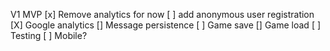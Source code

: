 V1 MVP
[x] Remove analytics for now
[ ] add anonymous user registration
[X] Google analytics
[] Message persistence
[ ] Game save
[] Game load
[ ] Testing
[ ] Mobile?

